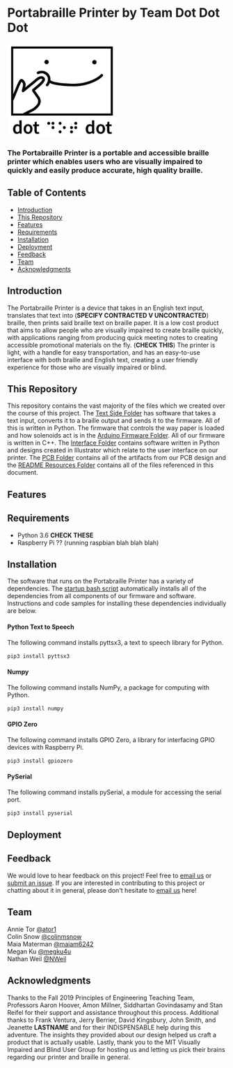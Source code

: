# Portabraille Printer by Team Dot Dot Dot

<img src="https://github.com/maiam6242/braille-printer/blob/master/README%20Resources/smileLogo2.JPG" alt="Team dot dot dot logo" width="250"/>

### The Portabraille Printer is a portable and accessible braille printer which enables users who are visually impaired to quickly and easily produce accurate, high quality braille.

## Table of Contents
- [Introduction](#Introduction "Introduction")
- [This Repository](#This-Repository "This Repository") 
- [Features](#Features "Features") 
- [Requirements](#Requirements "Requirements")
- [Installation](#Installation "Installation")  
- [Deployment](#Deployment "Deployment")
- [Feedback](#Feedback "Feedback") 
- [Team](#Team "Team")  
- [Acknowledgments](#Acknowledgments "Acknowledgments") 

## Introduction
The Portabraille Printer is a device that takes in an English text input, translates that text into (**SPECIFY CONTRACTED V UNCONTRACTED**) braille, then prints said braille text on braille paper. It is a low cost product that aims to allow people who are visually impaired to create braille quickly, with applications ranging from producing quick meeting notes to creating accessible promotional materials on the fly. (**CHECK THIS**) The printer is light, with a handle for easy transportation, and has an easy-to-use interface with both braille and English text, creating a user friendly experience for those who are visually impaired or blind.

## This Repository
This repository contains the vast majority of the files which we created over the course of this project. The [Text Side Folder](https://github.com/maiam6242/braille-printer/tree/master/Text%20Side "Text Side Folder") has software that takes a text input, converts it to a braille output and sends it to the firmware. All of this is written in Python. The firmware that controls the way paper is loaded and how solenoids act is in the [Arduino Firmware Folder](https://github.com/maiam6242/braille-printer/tree/master/ArduinoFirmware "Arduino Firmware Folder"). All of our firmware is written in C++. The [Interface Folder](https://github.com/maiam6242/braille-printer/tree/master/Interface "Interface Folder") contains software written in Python and designs created in Illustrator which relate to the user interface on our printer. The [PCB Folder](https://github.com/maiam6242/braille-printer/tree/master/PCB "PCB Folder") contains all of the artifacts from our PCB design and the [README Resources Folder](https://github.com/maiam6242/braille-printer/tree/master/README%20Resources "README Resources Folder") contains all of the files referenced in this document.

## Features 


## Requirements

- Python 3.6 **CHECK THESE**
- Raspberry Pi ?? (running raspbian blah blah blah)

## Installation
The software that runs on the Portabraille Printer has a variety of dependencies. The [startup bash script](https://github.com/maiam6242/braille-printer/blob/master/startup.bash "Startup Bash Script") automatically installs all of the dependencies from all components of our firmware and software. Instructions and code samples for installing these dependencies individually are below. 

#### Python Text to Speech
The following command installs pyttsx3, a text to speech library for Python.
``` bash
pip3 install pyttsx3
```

#### Numpy
The following command installs NumPy, a package for computing with Python.
``` bash
pip3 install numpy
```

#### GPIO Zero
The following command installs GPIO Zero, a library for interfacing GPIO devices with Raspberry Pi.
``` bash
pip3 install gpiozero
```

#### PySerial
The following command installs pySerial, a module for accessing the serial port.
``` bash
pip3 install pyserial
```

## Deployment


## Feedback
We would love to hear feedback on this project! Feel free to [email us](mailto:mmaterman@olin.edu "mmaterman@olin.edu") or [submit an issue](https://github.com/maiam6242/braille-printer/issues/new "New Issue Request"). If you are interested in contributing to this project or chatting about it in general, please don't hesitate to [email us](mailto:mmaterman@olin.edu "mmaterman@olin.edu") here!

## Team
Annie Tor [@ator1](https://github.com/ator1 "Annie's GitHub")   
Colin Snow [@colinmsnow](https://github.com/colinmsnow "Colin's GitHub")  
Maia Materman [@maiam6242](https://github.com/maiam6242 "Maia's GitHub")  
Megan Ku [@megku4u](https://github.com/megku4u "Megan's GitHub")  
Nathan Weil [@NWeil](https://github.com/NWeil "Nathan's GitHub")  

## Acknowledgments
Thanks to the Fall 2019 Principles of Engineering Teaching Team, Professors Aaron Hoover, Amon Millner, Siddhartan Govindasamy and Stan Reifel for their support and assistance throughout this process. Additional thanks to Frank Ventura, Jerry Berrier, David Kingsbury, John Smith, and Jeanette **LASTNAME** and for their INDISPENSABLE help during this adventure. The insights they provided about our design helped us craft a product that is actually usable. Lastly, thank you to the MIT Visually Impaired and Blind User Group for hosting us and letting us pick their brains regarding our printer and braille in general.
